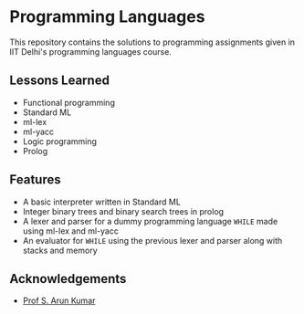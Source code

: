 # Programming Languages

This repository contains the solutions to programming assignments given in IIT Delhi's programming languages course.

## Lessons Learned

- Functional programming
- Standard ML
- ml-lex
- ml-yacc
- Logic programming
- Prolog

## Features

- A basic interpreter written in Standard ML
- Integer binary trees and binary search trees in prolog
- A lexer and parser for a dummy programming language `WHILE` made using ml-lex and ml-yacc
- An evaluator for `WHILE` using the previous lexer and parser along with stacks and memory

## Acknowledgements

- [Prof S. Arun Kumar](https://www.cse.iitd.ac.in/~sak/)

